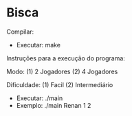 # Bisca

Compilar:

- Executar: make

Instruções para a execução do programa:

Modo: 
(1) 2 Jogadores
(2) 4 Jogadores

Dificuldade: 
(1) Facil
(2) Intermediário

- Executar: ./main <Seu Nome> <Modo> <Dificuldade>
- Exemplo: ./main Renan 1 2

